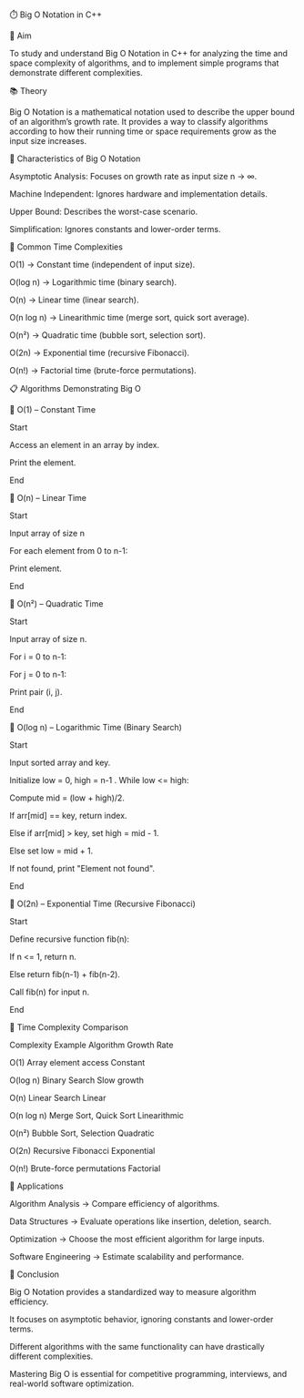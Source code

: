 ⏱️ Big O Notation in C++

🎯 Aim

To study and understand Big O Notation in C++ for analyzing the time and space complexity of algorithms, and to implement simple programs that demonstrate different complexities.

📚 Theory

Big O Notation is a mathematical notation used to describe the upper bound of an algorithm’s growth rate. It provides a way to classify algorithms according to how their running time or space requirements grow as the input size increases.

🔑 Characteristics of Big O Notation

Asymptotic Analysis: Focuses on growth rate as input size n → ∞.

Machine Independent: Ignores hardware and implementation details.

Upper Bound: Describes the worst-case scenario.

Simplification: Ignores constants and lower-order terms.

🔄 Common Time Complexities

O(1) → Constant time (independent of input size).

O(log n) → Logarithmic time (binary search).

O(n) → Linear time (linear search).

O(n log n) → Linearithmic time (merge sort, quick sort average).

O(n²) → Quadratic time (bubble sort, selection sort).

O(2n) → Exponential time (recursive Fibonacci).

O(n!) → Factorial time (brute-force permutations).

📋 Algorithms Demonstrating Big O

🧾 O(1) – Constant Time

Start

Access an element in an array by index.

Print the element.

End

🧾 O(n) – Linear Time

Start

Input array of size n

For each element from 0 to n-1:

Print element.

End

🧾 O(n²) – Quadratic Time

Start

Input array of size n.

For i = 0 to n-1:

For j = 0 to n-1:

Print pair (i, j).

End

🧾 O(log n) – Logarithmic Time (Binary Search)

Start

Input sorted array and key.

Initialize low = 0, high = n-1
.
While low <= high:

Compute mid = (low + high)/2.

If arr[mid] == key, return index.

Else if arr[mid] > key, set high = mid - 1.

Else set low = mid + 1.

If not found, print "Element not found".

End

🧾 O(2n) – Exponential Time (Recursive Fibonacci)

Start

Define recursive function fib(n):

If n <= 1, return n.

Else return fib(n-1) + fib(n-2).

Call fib(n) for input n.

End

🧩 Time Complexity Comparison

Complexity	Example Algorithm	Growth Rate

O(1)	Array element access	Constant

O(log n)	Binary Search	Slow growth

O(n)	Linear Search	Linear

O(n log n)	Merge Sort, Quick Sort	Linearithmic

O(n²)	Bubble Sort, Selection	Quadratic

O(2n)	Recursive Fibonacci	Exponential

O(n!)	Brute-force permutations	Factorial

🚀 Applications

Algorithm Analysis → Compare efficiency of algorithms.

Data Structures → Evaluate operations like insertion, deletion, search.

Optimization → Choose the most efficient algorithm for large inputs.

Software Engineering → Estimate scalability and performance.

🧠 Conclusion

Big O Notation provides a standardized way to measure algorithm efficiency.

It focuses on asymptotic behavior, ignoring constants and lower-order terms.

Different algorithms with the same functionality can have drastically different complexities.

Mastering Big O is essential for competitive programming, interviews, and real-world software optimization.
